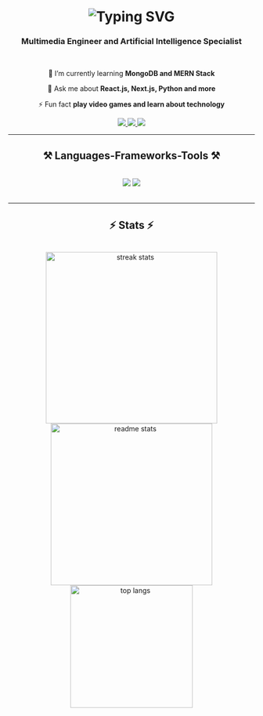 <h1 align="center">
<img src="https://readme-typing-svg.demolab.com?font=Helvetica&size=30&center=true&vCenter=true&width=500&height=70&pause=1000&color=1659FF&random=false&width=435&lines=Hi+There!%F0%9F%91%8B;I'm+Sebastian+Murillo+Hurtado" alt="Typing SVG" />
</h1>
<h3 align="center">Multimedia Engineer and Artificial Intelligence Specialist</h3>

<br/>

<div align="center">

🌱 I’m currently learning **MongoDB and MERN Stack**

💬 Ask me about **React.js, Next.js, Python and more**

⚡ Fun fact **play video games and learn about technology**
</div>

<div align="center"> 
  <a href="mailto:samilkar17@gmail.com">
    <img src="https://img.shields.io/badge/Gmail-333333?style=for-the-badge&logo=gmail&logoColor=red" />
  </a>
  <a href="https://www.linkedin.com/in/sebastian-amilkar-murillo/" target="_blank">
    <img src="https://img.shields.io/badge/LinkedIn-0077B5?style=for-the-badge&logo=linkedin&logoColor=white" target="_blank" />
  </a>
  <a href="https://sebastian-murillo.vercel.app/en" target="_blank">
     <img src="https://img.shields.io/badge/Portfolio-FF5722?style=for-the-badge&logo=todoist&logoColor=white" target="_blank" /> <!-- sqlite, safari, google-chrome are other good icon options -->
  </a>
</div>

<hr/>

<h2 align="center">⚒️ Languages-Frameworks-Tools ⚒️</h2>
<br/>
<div align="center">
    <img src="https://skillicons.dev/icons?i=react,redux,bootstrap,mui,html,css,vscode,github,figma,tailwind,git" />
    <img src="https://skillicons.dev/icons?i=nodejs,python,javascript,typescript,express,firebase,mongodb,java,nextjs,mysql" /><br>
</div>

<br/>
<hr/>

<h2 align="center">⚡ Stats ⚡</h2>
<br>

<div align=center>
  <img width=350 src="https://github-readme-streak-stats-salesp07.vercel.app/?user=samilkar17&count_private=true&theme=react&border_radius=10" alt="streak stats"/>
  <img width=330 src="https://github-readme-stats-salesp07.vercel.app/api?username=samilkar17&count_private=true&show_icons=true&theme=react&rank_icon=github&border_radius=10" alt="readme stats" />
  <br/>
  <img width=250 align="center" src="https://github-readme-stats.vercel.app/api/top-langs?username=samilkar17&hide=HTML&langs_count=8&layout=compact&theme=react&border_radius=10&size_weight=0.5&count_weight=0.5&exclude_repo=github-readme-stats" alt="top langs" />
</div>





